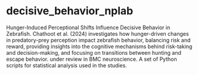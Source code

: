 # decisive_behavior_nplab


Hunger-Induced Perceptional Shifts Influence Decisive Behavior in Zebrafish. Chathoot et al. (2024) investigates how hunger-driven changes in predatory-prey perception impact zebrafish behavior, balancing risk and reward, providing insights into the cognitive mechanisms behind risk-taking and decision-making, and focusing on transitions between hunting and escape behavior. under review in BMC neuroscience. A set of Python scripts for statistical analysis used in the studies.
